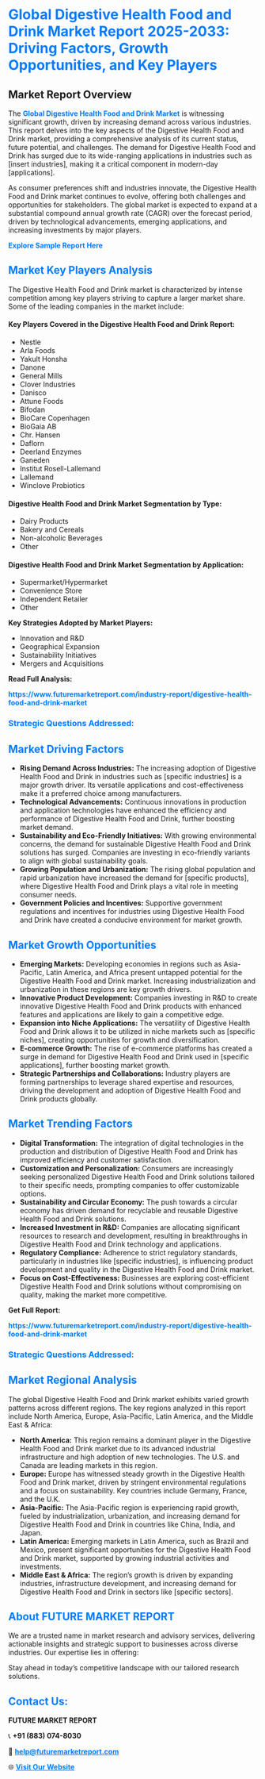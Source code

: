 <h1 style="color: #007BFF;">Global Digestive Health Food and Drink Market Report 2025-2033: Driving Factors, Growth Opportunities, and Key Players</h1>

<section id="overview">
<h2>Market Report Overview</h2>
<p>The <a href="https://www.futuremarketreport.com/industry-report/digestive-health-food-and-drink-market" style="color: #007BFF; text-decoration: none;"><strong>Global Digestive Health Food and Drink Market</strong></a> is witnessing significant growth, driven by increasing demand across various industries. This report delves into the key aspects of the Digestive Health Food and Drink market, providing a comprehensive analysis of its current status, future potential, and challenges. The demand for Digestive Health Food and Drink has surged due to its wide-ranging applications in industries such as [insert industries], making it a critical component in modern-day [applications].</p>
<p>As consumer preferences shift and industries innovate, the Digestive Health Food and Drink market continues to evolve, offering both challenges and opportunities for stakeholders. The global market is expected to expand at a substantial compound annual growth rate (CAGR) over the forecast period, driven by technological advancements, emerging applications, and increasing investments by major players.</p>
</section>

<section id="overview">
<p><a href="https://www.futuremarketreport.com/request-sample/reportId=86561" style="color: #007BFF; text-decoration: none;"><strong>Explore Sample Report Here</strong></a></p>
</section>

<section id="key-players">
<h2 style="color: #007BFF;">Market Key Players Analysis</h2>
<p>The Digestive Health Food and Drink market is characterized by intense competition among key players striving to capture a larger market share. Some of the leading companies in the market include:</p>
<h4>Key Players Covered in the Digestive Health Food and Drink Report:</h4>
<ul><li>Nestle</li><li>Arla Foods</li><li>Yakult Honsha</li><li>Danone</li><li>General Mills</li><li>Clover Industries</li><li>Danisco</li><li>Attune Foods</li><li>Bifodan</li><li>BioCare Copenhagen</li><li>BioGaia AB</li><li>Chr. Hansen</li><li>Daflorn</li><li>Deerland Enzymes</li><li>Ganeden</li><li>Institut Rosell-Lallemand</li><li>Lallemand</li><li>Winclove Probiotics</li></ul>
<h4>Digestive Health Food and Drink Market Segmentation by Type:</h4>
<ul><li>Dairy Products</li><li>Bakery and Cereals</li><li>Non-alcoholic Beverages</li><li>Other</li></ul>

<h4>Digestive Health Food and Drink Market Segmentation by Application:</h4>
<ul><li>Supermarket/Hypermarket</li><li>Convenience Store</li><li>Independent Retailer</li><li>Other</li></ul>
<p><strong>Key Strategies Adopted by Market Players:</strong></p>
<ul>
<li>Innovation and R&D</li>
<li>Geographical Expansion</li>
<li>Sustainability Initiatives</li>
<li>Mergers and Acquisitions</li>
</ul>
</section>

<section>
<p><strong>Read Full Analysis: </strong></p><a href="https://www.futuremarketreport.com/industry-report/digestive-health-food-and-drink-market" style="color: #007BFF; text-decoration: none;"><strong>https://www.futuremarketreport.com/industry-report/digestive-health-food-and-drink-market</strong></a>
<h3 style="color: #007BFF;">Strategic Questions Addressed:</h3>
</section>

<section id="driving-factors">
<h2 style="color: #007BFF;">Market Driving Factors</h2>
<ul>
<li><strong>Rising Demand Across Industries:</strong> The increasing adoption of Digestive Health Food and Drink in industries such as [specific industries] is a major growth driver. Its versatile applications and cost-effectiveness make it a preferred choice among manufacturers.</li>
<li><strong>Technological Advancements:</strong> Continuous innovations in production and application technologies have enhanced the efficiency and performance of Digestive Health Food and Drink, further boosting market demand.</li>
<li><strong>Sustainability and Eco-Friendly Initiatives:</strong> With growing environmental concerns, the demand for sustainable Digestive Health Food and Drink solutions has surged. Companies are investing in eco-friendly variants to align with global sustainability goals.</li>
<li><strong>Growing Population and Urbanization:</strong> The rising global population and rapid urbanization have increased the demand for [specific products], where Digestive Health Food and Drink plays a vital role in meeting consumer needs.</li>
<li><strong>Government Policies and Incentives:</strong> Supportive government regulations and incentives for industries using Digestive Health Food and Drink have created a conducive environment for market growth.</li>
</ul>
</section>

<section id="growth-opportunities">
<h2 style="color: #007BFF;">Market Growth Opportunities</h2>
<ul>
<li><strong>Emerging Markets:</strong> Developing economies in regions such as Asia-Pacific, Latin America, and Africa present untapped potential for the Digestive Health Food and Drink market. Increasing industrialization and urbanization in these regions are key growth drivers.</li>
<li><strong>Innovative Product Development:</strong> Companies investing in R&D to create innovative Digestive Health Food and Drink products with enhanced features and applications are likely to gain a competitive edge.</li>
<li><strong>Expansion into Niche Applications:</strong> The versatility of Digestive Health Food and Drink allows it to be utilized in niche markets such as [specific niches], creating opportunities for growth and diversification.</li>
<li><strong>E-commerce Growth:</strong> The rise of e-commerce platforms has created a surge in demand for Digestive Health Food and Drink used in [specific applications], further boosting market growth.</li>
<li><strong>Strategic Partnerships and Collaborations:</strong> Industry players are forming partnerships to leverage shared expertise and resources, driving the development and adoption of Digestive Health Food and Drink products globally.</li>
</ul>
</section>

<section id="trending-factors">
<h2 style="color: #007BFF;">Market Trending Factors</h2>
<ul>
<li><strong>Digital Transformation:</strong> The integration of digital technologies in the production and distribution of Digestive Health Food and Drink has improved efficiency and customer satisfaction.</li>
<li><strong>Customization and Personalization:</strong> Consumers are increasingly seeking personalized Digestive Health Food and Drink solutions tailored to their specific needs, prompting companies to offer customizable options.</li>
<li><strong>Sustainability and Circular Economy:</strong> The push towards a circular economy has driven demand for recyclable and reusable Digestive Health Food and Drink solutions.</li>
<li><strong>Increased Investment in R&D:</strong> Companies are allocating significant resources to research and development, resulting in breakthroughs in Digestive Health Food and Drink technology and applications.</li>
<li><strong>Regulatory Compliance:</strong> Adherence to strict regulatory standards, particularly in industries like [specific industries], is influencing product development and quality in the Digestive Health Food and Drink market.</li>
<li><strong>Focus on Cost-Effectiveness:</strong> Businesses are exploring cost-efficient Digestive Health Food and Drink solutions without compromising on quality, making the market more competitive.</li>
</ul>
</section>

<section>
<p><strong>Get Full Report: </strong></p><a href="https://www.futuremarketreport.com/industry-report/digestive-health-food-and-drink-market" style="color: #007BFF; text-decoration: none;"><strong>https://www.futuremarketreport.com/industry-report/digestive-health-food-and-drink-market</strong></a>
<h3 style="color: #007BFF;">Strategic Questions Addressed:</h3>
</section>


<section id="regional-analysis">
<h2 style="color: #007BFF;">Market Regional Analysis</h2>
<p>The global Digestive Health Food and Drink market exhibits varied growth patterns across different regions. The key regions analyzed in this report include North America, Europe, Asia-Pacific, Latin America, and the Middle East & Africa:</p>
<ul>
<li><strong>North America:</strong> This region remains a dominant player in the Digestive Health Food and Drink market due to its advanced industrial infrastructure and high adoption of new technologies. The U.S. and Canada are leading markets in this region.</li>
<li><strong>Europe:</strong> Europe has witnessed steady growth in the Digestive Health Food and Drink market, driven by stringent environmental regulations and a focus on sustainability. Key countries include Germany, France, and the U.K.</li>
<li><strong>Asia-Pacific:</strong> The Asia-Pacific region is experiencing rapid growth, fueled by industrialization, urbanization, and increasing demand for Digestive Health Food and Drink in countries like China, India, and Japan.</li>
<li><strong>Latin America:</strong> Emerging markets in Latin America, such as Brazil and Mexico, present significant opportunities for the Digestive Health Food and Drink market, supported by growing industrial activities and investments.</li>
<li><strong>Middle East & Africa:</strong> The region’s growth is driven by expanding industries, infrastructure development, and increasing demand for Digestive Health Food and Drink in sectors like [specific sectors].</li>
</ul>
</section>

<footer>
<h2 style="color: #007BFF;">About FUTURE MARKET REPORT</h2>
<p>We are a trusted name in market research and advisory services, delivering actionable insights and strategic support to businesses across diverse industries. Our expertise lies in offering:</p>

<p>Stay ahead in today’s competitive landscape with our tailored research solutions.</p>

<h2 style="color: #007BFF;">Contact Us:</h2>
<p><strong>FUTURE MARKET REPORT</strong></p>
<p>📞 <strong>+91 (883) 074-8030</strong></p>
<p>📧 <strong><a href="mailto:help@futuremarketreport.com" style="color: #007BFF;">help@futuremarketreport.com</a></strong></p>
<p>🌐 <strong><a href="https://www.futuremarketreport.com/" style="color: #007BFF;">Visit Our Website</a></strong></p>
</footer>
